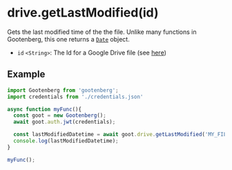 # drive.getLastModified(id)

Gets the last modified time of the the file. Unlike many functions in Gootenberg, this one returns a [`Date`](https://developer.mozilla.org/en-US/docs/Web/JavaScript/Reference/Global_Objects/Date) object.

- `id` `<String>`: The Id for a Google Drive file (see [here](../README.md#usage))

## Example
```javascript
import Gootenberg from 'gootenberg';
import credentials from './credentials.json'

async function myFunc(){
  const goot = new Gootenberg();
  await goot.auth.jwt(credentials);

  const lastModifiedDatetime = await goot.drive.getLastModified('MY_FILE_ID');
  console.log(lastModifiedDatetime);
}

myFunc();
```
